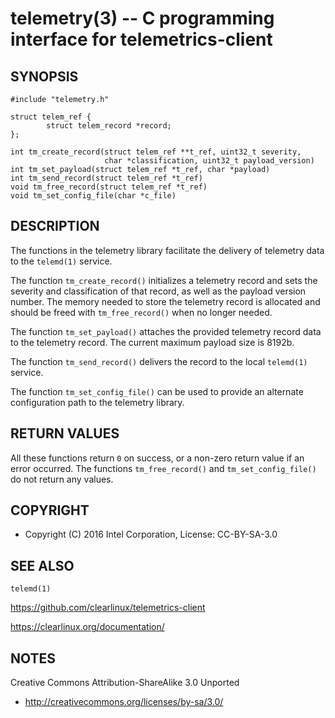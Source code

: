 telemetry(3) -- C programming interface for telemetrics-client
==============================================================

## SYNOPSIS

```
#include "telemetry.h"

struct telem_ref {
        struct telem_record *record;
};

int tm_create_record(struct telem_ref **t_ref, uint32_t severity,
                     char *classification, uint32_t payload_version)
int tm_set_payload(struct telem_ref *t_ref, char *payload)
int tm_send_record(struct telem_ref *t_ref)
void tm_free_record(struct telem_ref *t_ref)
void tm_set_config_file(char *c_file)
```

## DESCRIPTION

The functions in the telemetry library facilitate the delivery of
telemetry data to the `telemd(1)` service.

The function `tm_create_record()` initializes a telemetry record and
sets the severity and classification of that record, as well as the
payload version number. The memory needed to store the telemetry record
is allocated and should be freed with `tm_free_record()` when no longer
needed.

The function `tm_set_payload()` attaches the provided telemetry record
data to the telemetry record. The current maximum payload size is 8192b.

The function `tm_send_record()` delivers the record to the local
`telemd(1)` service.

The function `tm_set_config_file()` can be used to provide an alternate
configuration path to the telemetry library.

## RETURN VALUES

All these functions return `0` on success, or a non-zero return value
if an error occurred. The functions `tm_free_record()` and `tm_set_config_file()`
do not return any values.

## COPYRIGHT

 * Copyright (C) 2016 Intel Corporation, License: CC-BY-SA-3.0

## SEE ALSO

`telemd(1)`

https://github.com/clearlinux/telemetrics-client

https://clearlinux.org/documentation/

## NOTES

Creative Commons Attribution-ShareAlike 3.0 Unported

 * http://creativecommons.org/licenses/by-sa/3.0/
